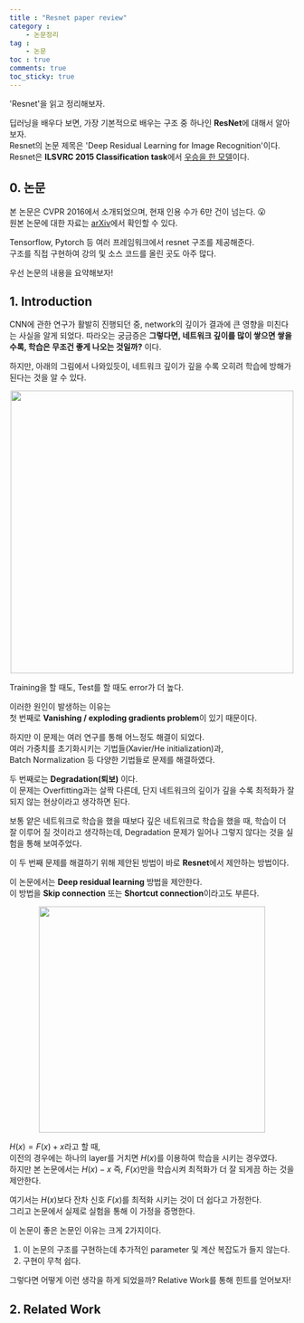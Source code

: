 ```yaml
---
title : "Resnet paper review"
category :
    - 논문정리
tag :
    - 논문
toc : true
comments: true
toc_sticky: true
---
```

'Resnet'을 읽고 정리해보자.  

딥러닝을 배우다 보면, 가장 기본적으로 배우는 구조 중 하나인 **ResNet**에 대해서 알아보자.  
Resnet의 논문 제목은 'Deep Residual Learning for Image Recognition'이다.  
Resnet은 **ILSVRC 2015 Classification task**에서 <u>우승을 한 모델</u>이다.  

## 0. 논문 

본 논문은 CVPR 2016에서 소개되었으며, 현재 인용 수가 6만 건이 넘는다. :open_mouth:  
원본 논문에 대한 자료는 [arXiv](https://arxiv.org/abs/1512.03385)에서 확인할 수 있다.  

Tensorflow, Pytorch 등 여러 프레임워크에서 resnet 구조를 제공해준다.  
구조를 직접 구현하여 강의 및 소스 코드를 올린 곳도 아주 많다.  

우선 논문의 내용을 요약해보자!  

## 1. Introduction

CNN에 관한 연구가 활발히 진행되던 중, network의 깊이가 결과에 큰 영향을 미친다는 사실을 알게 되었다. 따라오는 궁금증은 **그렇다면, 네트워크 깊이를 많이 쌓으면 쌓을 수록, 학습은 무조건 좋게 나오는 것일까?** 이다.  

하지만, 아래의 그림에서 나와있듯이, 네트워크 깊이가 깊을 수록 오히려 학습에 방해가 된다는 것을 알 수 있다.  

<p align="center"><img src="https://user-images.githubusercontent.com/41863759/101486116-84786c80-399f-11eb-90cb-2b9c9cf959ab.png" width = "500" ></p>

Training을 할 때도, Test를 할 때도 error가 더 높다.  

이러한 원인이 발생하는 이유는  
첫 번째로 **Vanishing / exploding gradients problem**이 있기 때문이다.  

하지만 이 문제는 여러 연구를 통해 어느정도 해결이 되었다.  
여러 가중치를 초기화시키는 기법들(Xavier/He initialization)과,  
Batch Normalization 등 다양한 기법들로 문제를 해결하였다.  

두 번째로는 **Degradation(퇴보)** 이다.  
이 문제는 Overfitting과는 살짝 다른데, 단지 네트워크의 깊이가 깊을 수록 최적화가 잘 되지 않는 현상이라고 생각하면 된다.  

보통 얕은 네트워크로 학습을 했을 때보다 깊은 네트워크로 학습을 했을 때, 학습이 더 잘 이루어 질 것이라고 생각하는데, Degradation 문제가 일어나 그렇지 않다는 것을 실험을 통해 보여주었다.  

이 두 번째 문제를 해결하기 위해 제안된 방법이 바로 **Resnet**에서 제안하는 방법이다.  

이 논문에서는 **Deep residual learning** 방법을 제안한다.  
이 방법을 **Skip connection** 또는 **Shortcut connection**이라고도 부른다.  

<p align="center"><img src="https://user-images.githubusercontent.com/41863759/101488135-8d1e7200-39a2-11eb-88d6-c41f077874de.png" width = "400" ></p>

$H(x) = F(x) + x$라고 할 때,  
이전의 경우에는 하나의 layer를 거치면 $H(x)$를 이용하여 학습을 시키는 경우였다.  
하지만 본 논문에서는 $H(x) - x$ 즉, $F(x)$만을 학습시켜 최적화가 더 잘 되게끔 하는 것을 제안한다.  

여기서는 $H(x)$보다 잔차 신호 $F(x)$를 최적화 시키는 것이 더 쉽다고 가정한다.  
그리고 논문에서 실제로 실험을 통해 이 가정을 증명한다.  

이 논문이 좋은 논문인 이유는 크게 2가지이다.  
1. 이 논문의 구조를 구현하는데 추가적인 parameter 및 계산 복잡도가 들지 않는다.  
2. 구현이 무척 쉽다.  

그렇다면 어떻게 이런 생각을 하게 되었을까? Relative Work를 통해 힌트를 얻어보자!  

## 2. Related Work 





